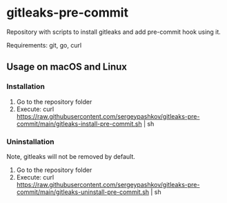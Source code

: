 # gitleaks-pre-commit
Repository with scripts to install gitleaks and add pre-commit hook using it.

Requirements: git, go, curl

## Usage on macOS and Linux ##

### Installation ###
1. Go to the repository folder
2. Execute:
    curl https://raw.githubusercontent.com/sergeypashkov/gitleaks-pre-commit/main/gitleaks-install-pre-commit.sh | sh

### Uninstallation ###

Note, gitleaks will not be removed by default.

1. Go to the repository folder
2. Execute: 
  curl https://raw.githubusercontent.com/sergeypashkov/gitleaks-pre-commit/main/gitleaks-uninstall-pre-commit.sh | sh

